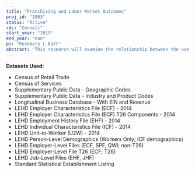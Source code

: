 ```yaml
---
title: "Franchising and Labor Market Outcomes"
proj_id: "1803"
status: "Active"
rdc: "Cornell"
start_year: "2019"
end_year: "nan"
pi: "Rosemary L Batt"
abstract: "This research will examine the relationship between the use of the franchising business model and labor market outcomes. We will use two datasets: the Census Bureau's Economic Census (2007 and 2012) and the Longitudinal Employer-Household Dynamics data (LEHD).  Use of these two data sets will allow us to answer the central research questions in this project: whether and why labor market outcomes vary systematically by ownership characteristics: franchisor versus franchisee status.  The Economic Census asks questions about whether an establishment is linked to a franchise brand.  Use of this data will allow us to identify establishments according to whether they are franchisor-owned or franchisee-owned.  We will link this data to the LEHD data. The LEHD includes the Employment History File (EHF), which will allow us to compute tenure-earnings profiles for workers at a particular firm, as well as the job-to-job transitions of workers between firms, and turnover at the firm and establishment level. In addition, the LEHD includes the Employer Characteristics File (ECF), which gives a rich set of establishment characteristics (industry, ownership, etc.) including firm age and firm size, which will allow us to be the first to address the rise of multi-establishment franchisee-owned firms. The LEHD also includes the Individual Characteristics File (ICF), which will allow us to answer important questions about the age and gender distributions within franchised establishments. Finally, the assignment of worker to establishment within multi-unit firms is imputed. We will require the Unit-to-Worker file, which includes imputed assignment of workers within multi-unit firms."
---
```


**Datasets Used:**

  - Census of Retail Trade 
  - Census of Services 
  - Supplementary Public Data - Geographic Codes 
  - Supplementary Public Data - Industry and Product Codes 
  - Longitudinal Business Database - With EIN and Revenue 
  - LEHD Employer Characteristics File (ECF) - 2014 
  - LEHD Employer Characteristics File (ECF) T26 Components - 2014 
  - LEHD Employment History File (EHF) - 2014 
  - LEHD Individual Characteristics File (ICF) - 2014 
  - LEHD Unit-to-Worker (U2W) - 2014 
  - LEHD Person-Level Demographics (Workers Only; ICF demographics) 
  - LEHD Employer-Level Files (ECF, SPF, QWI; non-T26) 
  - LEHD Employer-Level File T26 (ECF; T26) 
  - LEHD Job-Level Files (EHF, JHF) 
  - Standard Statistical Establishment Listing 

